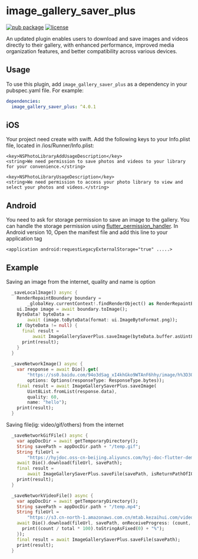 # image_gallery_saver_plus


[![pub package](https://img.shields.io/pub/v/image_gallery_saver_plus.svg)](https://pub.dartlang.org/packages/image_gallery_saver_plus)
[![license](https://img.shields.io/github/license/mashape/apistatus.svg)](https://choosealicense.com/licenses/mit/)

An updated plugin enables users to download and save images and videos directly to their gallery, with enhanced performance, improved media organization features, and better compatibility across various devices.

## Usage

To use this plugin, add `image_gallery_saver_plus` as a dependency in your pubspec.yaml file. For example:
```yaml
dependencies:
  image_gallery_saver_plus: ^4.0.1
```

## iOS
Your project need create with swift.
Add the following keys to your Info.plist file, located in <project root>/ios/Runner/Info.plist:
  
 ``` 
<key>NSPhotoLibraryAddUsageDescription</key>
<string>We need permission to save photos and videos to your library for your convenience.</string>

<key>NSPhotoLibraryUsageDescription</key>
<string>We need permission to access your photo library to view and select your photos and videos.</string>
 ```	
 
 ##  Android
 You need to ask for storage permission to save an image to the gallery. You can handle the storage permission using [flutter_permission_handler](https://github.com/BaseflowIT/flutter-permission-handler).
 In Android version 10, Open the manifest file and add this line to your application tag
 ```
 <application android:requestLegacyExternalStorage="true" .....>
 ```

## Example
Saving an image from the internet, quality and name is option
``` dart
  _saveLocalImage() async {
    RenderRepaintBoundary boundary =
        _globalKey.currentContext!.findRenderObject() as RenderRepaintBoundary;
    ui.Image image = await boundary.toImage();
    ByteData? byteData =
        await (image.toByteData(format: ui.ImageByteFormat.png));
    if (byteData != null) {
      final result =
          await ImageGallerySaverPlus.saveImage(byteData.buffer.asUint8List());
      print(result);
    }
  }
  
  _saveNetworkImage() async {
    var response = await Dio().get(
        "https://ss0.baidu.com/94o3dSag_xI4khGko9WTAnF6hhy/image/h%3D300/sign=a62e824376d98d1069d40a31113eb807/838ba61ea8d3fd1fc9c7b6853a4e251f94ca5f46.jpg",
        options: Options(responseType: ResponseType.bytes));
    final result = await ImageGallerySaverPlus.saveImage(
        Uint8List.fromList(response.data),
        quality: 60,
        name: "hello");
    print(result);
  }
```

Saving file(ig: video/gif/others) from the internet
``` dart
  _saveNetworkGifFile() async {
    var appDocDir = await getTemporaryDirectory();
    String savePath = appDocDir.path + "/temp.gif";
    String fileUrl =
        "https://hyjdoc.oss-cn-beijing.aliyuncs.com/hyj-doc-flutter-demo-run.gif";
    await Dio().download(fileUrl, savePath);
    final result =
        await ImageGallerySaverPlus.saveFile(savePath, isReturnPathOfIOS: true);
    print(result);
  }

  _saveNetworkVideoFile() async {
    var appDocDir = await getTemporaryDirectory();
    String savePath = appDocDir.path + "/temp.mp4";
    String fileUrl =
        "https://s3.cn-north-1.amazonaws.com.cn/mtab.kezaihui.com/video/ForBiggerBlazes.mp4";
    await Dio().download(fileUrl, savePath, onReceiveProgress: (count, total) {
      print((count / total * 100).toStringAsFixed(0) + "%");
    });
    final result = await ImageGallerySaverPlus.saveFile(savePath);
    print(result);
  }
```
